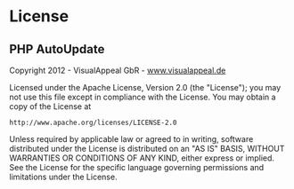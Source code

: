 License
==

PHP AutoUpdate
--
Copyright 2012 - VisualAppeal GbR - www.visualappeal.de

Licensed under the Apache License, Version 2.0 (the "License");
you may not use this file except in compliance with the License.
You may obtain a copy of the License at

`http://www.apache.org/licenses/LICENSE-2.0`

Unless required by applicable law or agreed to in writing, software
distributed under the License is distributed on an "AS IS" BASIS,
WITHOUT WARRANTIES OR CONDITIONS OF ANY KIND, either express or implied.
See the License for the specific language governing permissions and
limitations under the License.
